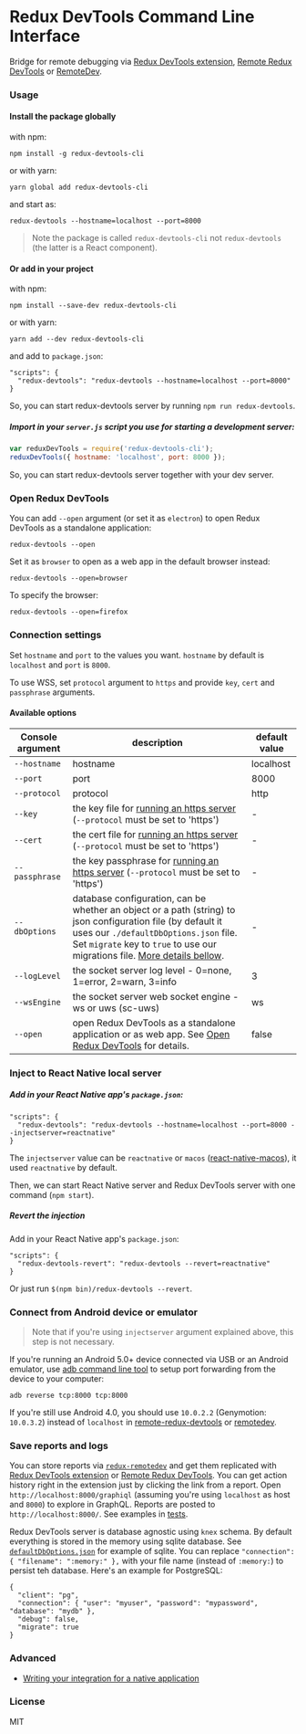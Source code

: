 Redux DevTools Command Line Interface
=====================================

Bridge for remote debugging via [Redux DevTools extension](https://github.com/zalmoxisus/redux-devtools-extension), [Remote Redux DevTools](https://github.com/zalmoxisus/remote-redux-devtools) or [RemoteDev](https://github.com/zalmoxisus/remotedev).

### Usage

#### Install the package globally

with npm:

```
npm install -g redux-devtools-cli
```

or with yarn:

```
yarn global add redux-devtools-cli
```

and start as:

```
redux-devtools --hostname=localhost --port=8000
```

> Note the package is called `redux-devtools-cli` not `redux-devtools` (the latter is a React component).

#### Or add in your project

with npm:

```
npm install --save-dev redux-devtools-cli
```

or with yarn:

```
yarn add --dev redux-devtools-cli
```

and add to `package.json`:

```
"scripts": {
  "redux-devtools": "redux-devtools --hostname=localhost --port=8000"
}
```

So, you can start redux-devtools server by running `npm run redux-devtools`.

##### Import in your `server.js` script you use for starting a development server:

```js
var reduxDevTools = require('redux-devtools-cli');
reduxDevTools({ hostname: 'localhost', port: 8000 });
```

So, you can start redux-devtools server together with your dev server.

### Open Redux DevTools

You can add `--open` argument (or set it as `electron`) to open Redux DevTools as a standalone application:

```
redux-devtools --open
```

Set it as `browser` to open as a web app in the default browser instead:

```
redux-devtools --open=browser
```

To specify the browser:

```
redux-devtools --open=firefox
```

### Connection settings

Set `hostname` and `port` to the values you want. `hostname` by default is `localhost` and `port` is `8000`.

To use WSS, set `protocol` argument to `https` and provide `key`, `cert` and `passphrase` arguments.


#### Available options

| Console argument | description                                                                                                                                             | default value |
| ---------------- | ------------------------------------------------------------------------------------------------------------------------------------------------------- | ------------- |
| `--hostname`     | hostname                                                                                                                                                | localhost     |
| `--port`         | port                                                                                                                                                    | 8000          |
| `--protocol`     | protocol                                                                                                                                                | http          |
| `--key`          | the key file for [running an https server](https://github.com/SocketCluster/socketcluster#using-over-https) (`--protocol` must be set to 'https')       | -             |
| `--cert`         | the cert file for [running an https server](https://github.com/SocketCluster/socketcluster#using-over-https) (`--protocol` must be set to 'https')      | -             |
| `--passphrase`   | the key passphrase for [running an https server](https://github.com/SocketCluster/socketcluster#using-over-https) (`--protocol` must be set to 'https') | -             |
| `--dbOptions`    | database configuration, can be whether an object or a path (string) to json configuration file (by default it uses our `./defaultDbOptions.json` file. Set `migrate` key to `true` to use our migrations file. [More details bellow](#save-reports-and-logs).                                   | -             |
| `--logLevel`     | the socket server log level - 0=none, 1=error, 2=warn, 3=info                                                                                           | 3             |
| `--wsEngine`     | the socket server web socket engine - ws or uws (sc-uws)                                                                                                    | ws            |
| `--open`     | open Redux DevTools as a standalone application or as web app. See [Open Redux DevTools](#open-redux-devtools) for details.   | false            |

### Inject to React Native local server

##### Add in your React Native app's `package.json`:

```
"scripts": {
  "redux-devtools": "redux-devtools --hostname=localhost --port=8000 --injectserver=reactnative"
}
```

The `injectserver` value can be `reactnative` or `macos` ([react-native-macos](https://github.com/ptmt/react-native-macos)), it used `reactnative` by default.

Then, we can start React Native server and Redux DevTools server with one command (`npm start`).

##### Revert the injection

Add in your React Native app's `package.json`:

```
"scripts": {
  "redux-devtools-revert": "redux-devtools --revert=reactnative"
}
```

Or just run `$(npm bin)/redux-devtools --revert`.

### Connect from Android device or emulator

> Note that if you're using `injectserver` argument explained above, this step is not necessary. 

If you're running an Android 5.0+ device connected via USB or an Android emulator, use [adb command line tool](http://developer.android.com/tools/help/adb.html) to setup port forwarding from the device to your computer:

```
adb reverse tcp:8000 tcp:8000
```

If you're still use Android 4.0, you should use `10.0.2.2` (Genymotion: `10.0.3.2`) instead of `localhost` in [remote-redux-devtools](https://github.com/zalmoxisus/remote-redux-devtools#storeconfigurestorejs) or [remotedev](https://github.com/zalmoxisus/remotedev#usage).

### Save reports and logs

You can store reports via [`redux-remotedev`](https://github.com/zalmoxisus/redux-remotedev) and get them replicated with [Redux DevTools extension](https://github.com/zalmoxisus/redux-devtools-extension) or [Remote Redux DevTools](https://github.com/zalmoxisus/remote-redux-devtools). You can get action history right in the extension just by clicking the link from a report. Open `http://localhost:8000/graphiql` (assuming you're using `localhost` as host and `8000`) to explore in GraphQL. Reports are posted to `http://localhost:8000/`. See examples in [tests](https://github.com/zalmoxisus/remotedev-server/blob/937cfa1f0ac9dc12ebf7068eeaa8b03022ec33bc/test/integration.spec.js#L110-L165).

Redux DevTools server is database agnostic using `knex` schema. By default everything is stored in the memory using sqlite database. See [`defaultDbOptions.json`](https://github.com/reduxjs/redux-devtools/tree/master/packages/redux-devtools-cli/defaultDbOptions.json) for example of sqlite. You can replace `"connection": { "filename": ":memory:" },` with your file name (instead of `:memory:`) to persist teh database. Here's an example for PostgreSQL:
```
{
  "client": "pg",
  "connection": { "user": "myuser", "password": "mypassword", "database": "mydb" },
  "debug": false,
  "migrate": true
}
```

### Advanced
- [Writing your integration for a native application](https://github.com/zalmoxisus/remotedev-server/blob/master/docs/API/Realtime.md)

### License 

MIT

